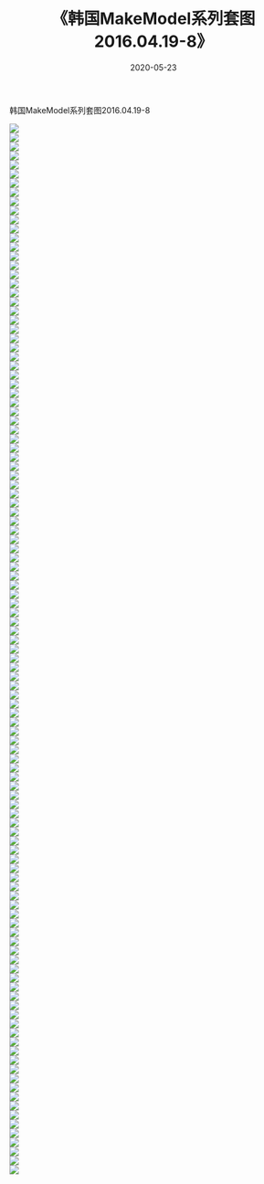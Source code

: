 ﻿---
layout: post
title:  《韩国MakeModel系列套图2016.04.19-8》
date:   2020-05-23
img: http://imgx.orgx.ga/漏D/网络美图/2020/韩国MakeModel系列套图2016.04.19-8/000.jpg
categories: [美女, 清纯, 唯美]
---

韩国MakeModel系列套图2016.04.19-8

  ![](http://imgx.orgx.ga/漏D/网络美图/2020/韩国MakeModel系列套图2016.04.19-8/001.jpg) <br> ![](http://imgx.orgx.ga/漏D/网络美图/2020/韩国MakeModel系列套图2016.04.19-8/002.jpg) <br> ![](http://imgx.orgx.ga/漏D/网络美图/2020/韩国MakeModel系列套图2016.04.19-8/003.jpg) <br> ![](http://imgx.orgx.ga/漏D/网络美图/2020/韩国MakeModel系列套图2016.04.19-8/004.jpg) <br> ![](http://imgx.orgx.ga/漏D/网络美图/2020/韩国MakeModel系列套图2016.04.19-8/005.jpg) <br> ![](http://imgx.orgx.ga/漏D/网络美图/2020/韩国MakeModel系列套图2016.04.19-8/006.jpg) <br> ![](http://imgx.orgx.ga/漏D/网络美图/2020/韩国MakeModel系列套图2016.04.19-8/007.jpg) <br> ![](http://imgx.orgx.ga/漏D/网络美图/2020/韩国MakeModel系列套图2016.04.19-8/008.jpg) <br> ![](http://imgx.orgx.ga/漏D/网络美图/2020/韩国MakeModel系列套图2016.04.19-8/009.jpg) <br> ![](http://imgx.orgx.ga/漏D/网络美图/2020/韩国MakeModel系列套图2016.04.19-8/010.jpg) <br> ![](http://imgx.orgx.ga/漏D/网络美图/2020/韩国MakeModel系列套图2016.04.19-8/011.jpg) <br> ![](http://imgx.orgx.ga/漏D/网络美图/2020/韩国MakeModel系列套图2016.04.19-8/012.jpg) <br> ![](http://imgx.orgx.ga/漏D/网络美图/2020/韩国MakeModel系列套图2016.04.19-8/013.jpg) <br> ![](http://imgx.orgx.ga/漏D/网络美图/2020/韩国MakeModel系列套图2016.04.19-8/014.jpg) <br> ![](http://imgx.orgx.ga/漏D/网络美图/2020/韩国MakeModel系列套图2016.04.19-8/015.jpg) <br> ![](http://imgx.orgx.ga/漏D/网络美图/2020/韩国MakeModel系列套图2016.04.19-8/016.jpg) <br> ![](http://imgx.orgx.ga/漏D/网络美图/2020/韩国MakeModel系列套图2016.04.19-8/017.jpg) <br> ![](http://imgx.orgx.ga/漏D/网络美图/2020/韩国MakeModel系列套图2016.04.19-8/018.jpg) <br> ![](http://imgx.orgx.ga/漏D/网络美图/2020/韩国MakeModel系列套图2016.04.19-8/019.jpg) <br> ![](http://imgx.orgx.ga/漏D/网络美图/2020/韩国MakeModel系列套图2016.04.19-8/020.jpg) <br> ![](http://imgx.orgx.ga/漏D/网络美图/2020/韩国MakeModel系列套图2016.04.19-8/021.jpg) <br> ![](http://imgx.orgx.ga/漏D/网络美图/2020/韩国MakeModel系列套图2016.04.19-8/022.jpg) <br> ![](http://imgx.orgx.ga/漏D/网络美图/2020/韩国MakeModel系列套图2016.04.19-8/023.jpg) <br> ![](http://imgx.orgx.ga/漏D/网络美图/2020/韩国MakeModel系列套图2016.04.19-8/024.jpg) <br> ![](http://imgx.orgx.ga/漏D/网络美图/2020/韩国MakeModel系列套图2016.04.19-8/025.jpg) <br> ![](http://imgx.orgx.ga/漏D/网络美图/2020/韩国MakeModel系列套图2016.04.19-8/026.jpg) <br> ![](http://imgx.orgx.ga/漏D/网络美图/2020/韩国MakeModel系列套图2016.04.19-8/027.jpg) <br> ![](http://imgx.orgx.ga/漏D/网络美图/2020/韩国MakeModel系列套图2016.04.19-8/028.jpg) <br> ![](http://imgx.orgx.ga/漏D/网络美图/2020/韩国MakeModel系列套图2016.04.19-8/029.jpg) <br> ![](http://imgx.orgx.ga/漏D/网络美图/2020/韩国MakeModel系列套图2016.04.19-8/030.jpg) <br> ![](http://imgx.orgx.ga/漏D/网络美图/2020/韩国MakeModel系列套图2016.04.19-8/031.jpg) <br> ![](http://imgx.orgx.ga/漏D/网络美图/2020/韩国MakeModel系列套图2016.04.19-8/032.jpg) <br> ![](http://imgx.orgx.ga/漏D/网络美图/2020/韩国MakeModel系列套图2016.04.19-8/033.jpg) <br> ![](http://imgx.orgx.ga/漏D/网络美图/2020/韩国MakeModel系列套图2016.04.19-8/034.jpg) <br> ![](http://imgx.orgx.ga/漏D/网络美图/2020/韩国MakeModel系列套图2016.04.19-8/035.jpg) <br> ![](http://imgx.orgx.ga/漏D/网络美图/2020/韩国MakeModel系列套图2016.04.19-8/036.jpg) <br> ![](http://imgx.orgx.ga/漏D/网络美图/2020/韩国MakeModel系列套图2016.04.19-8/037.jpg) <br> ![](http://imgx.orgx.ga/漏D/网络美图/2020/韩国MakeModel系列套图2016.04.19-8/038.jpg) <br> ![](http://imgx.orgx.ga/漏D/网络美图/2020/韩国MakeModel系列套图2016.04.19-8/039.jpg) <br> ![](http://imgx.orgx.ga/漏D/网络美图/2020/韩国MakeModel系列套图2016.04.19-8/040.jpg) <br> ![](http://imgx.orgx.ga/漏D/网络美图/2020/韩国MakeModel系列套图2016.04.19-8/041.jpg) <br> ![](http://imgx.orgx.ga/漏D/网络美图/2020/韩国MakeModel系列套图2016.04.19-8/042.jpg) <br> ![](http://imgx.orgx.ga/漏D/网络美图/2020/韩国MakeModel系列套图2016.04.19-8/043.jpg) <br> ![](http://imgx.orgx.ga/漏D/网络美图/2020/韩国MakeModel系列套图2016.04.19-8/044.jpg) <br> ![](http://imgx.orgx.ga/漏D/网络美图/2020/韩国MakeModel系列套图2016.04.19-8/045.jpg) <br> ![](http://imgx.orgx.ga/漏D/网络美图/2020/韩国MakeModel系列套图2016.04.19-8/046.jpg) <br> ![](http://imgx.orgx.ga/漏D/网络美图/2020/韩国MakeModel系列套图2016.04.19-8/047.jpg) <br> ![](http://imgx.orgx.ga/漏D/网络美图/2020/韩国MakeModel系列套图2016.04.19-8/048.jpg) <br> ![](http://imgx.orgx.ga/漏D/网络美图/2020/韩国MakeModel系列套图2016.04.19-8/049.jpg) <br> ![](http://imgx.orgx.ga/漏D/网络美图/2020/韩国MakeModel系列套图2016.04.19-8/050.jpg) <br> ![](http://imgx.orgx.ga/漏D/网络美图/2020/韩国MakeModel系列套图2016.04.19-8/051.jpg) <br> ![](http://imgx.orgx.ga/漏D/网络美图/2020/韩国MakeModel系列套图2016.04.19-8/052.jpg) <br> ![](http://imgx.orgx.ga/漏D/网络美图/2020/韩国MakeModel系列套图2016.04.19-8/053.jpg) <br> ![](http://imgx.orgx.ga/漏D/网络美图/2020/韩国MakeModel系列套图2016.04.19-8/054.jpg) <br> ![](http://imgx.orgx.ga/漏D/网络美图/2020/韩国MakeModel系列套图2016.04.19-8/055.jpg) <br> ![](http://imgx.orgx.ga/漏D/网络美图/2020/韩国MakeModel系列套图2016.04.19-8/056.jpg) <br> ![](http://imgx.orgx.ga/漏D/网络美图/2020/韩国MakeModel系列套图2016.04.19-8/057.jpg) <br> ![](http://imgx.orgx.ga/漏D/网络美图/2020/韩国MakeModel系列套图2016.04.19-8/058.jpg) <br> ![](http://imgx.orgx.ga/漏D/网络美图/2020/韩国MakeModel系列套图2016.04.19-8/059.jpg) <br> ![](http://imgx.orgx.ga/漏D/网络美图/2020/韩国MakeModel系列套图2016.04.19-8/060.jpg) <br> ![](http://imgx.orgx.ga/漏D/网络美图/2020/韩国MakeModel系列套图2016.04.19-8/061.jpg) <br> ![](http://imgx.orgx.ga/漏D/网络美图/2020/韩国MakeModel系列套图2016.04.19-8/062.jpg) <br> ![](http://imgx.orgx.ga/漏D/网络美图/2020/韩国MakeModel系列套图2016.04.19-8/063.jpg) <br> ![](http://imgx.orgx.ga/漏D/网络美图/2020/韩国MakeModel系列套图2016.04.19-8/064.jpg) <br> ![](http://imgx.orgx.ga/漏D/网络美图/2020/韩国MakeModel系列套图2016.04.19-8/065.jpg) <br> ![](http://imgx.orgx.ga/漏D/网络美图/2020/韩国MakeModel系列套图2016.04.19-8/066.jpg) <br> ![](http://imgx.orgx.ga/漏D/网络美图/2020/韩国MakeModel系列套图2016.04.19-8/067.jpg) <br> ![](http://imgx.orgx.ga/漏D/网络美图/2020/韩国MakeModel系列套图2016.04.19-8/068.jpg) <br> ![](http://imgx.orgx.ga/漏D/网络美图/2020/韩国MakeModel系列套图2016.04.19-8/069.jpg) <br> ![](http://imgx.orgx.ga/漏D/网络美图/2020/韩国MakeModel系列套图2016.04.19-8/070.jpg) <br> ![](http://imgx.orgx.ga/漏D/网络美图/2020/韩国MakeModel系列套图2016.04.19-8/071.jpg) <br> ![](http://imgx.orgx.ga/漏D/网络美图/2020/韩国MakeModel系列套图2016.04.19-8/072.jpg) <br> ![](http://imgx.orgx.ga/漏D/网络美图/2020/韩国MakeModel系列套图2016.04.19-8/073.jpg) <br> ![](http://imgx.orgx.ga/漏D/网络美图/2020/韩国MakeModel系列套图2016.04.19-8/074.jpg) <br> ![](http://imgx.orgx.ga/漏D/网络美图/2020/韩国MakeModel系列套图2016.04.19-8/075.jpg) <br> ![](http://imgx.orgx.ga/漏D/网络美图/2020/韩国MakeModel系列套图2016.04.19-8/076.jpg) <br> ![](http://imgx.orgx.ga/漏D/网络美图/2020/韩国MakeModel系列套图2016.04.19-8/077.jpg) <br> ![](http://imgx.orgx.ga/漏D/网络美图/2020/韩国MakeModel系列套图2016.04.19-8/078.jpg) <br> ![](http://imgx.orgx.ga/漏D/网络美图/2020/韩国MakeModel系列套图2016.04.19-8/079.jpg) <br> ![](http://imgx.orgx.ga/漏D/网络美图/2020/韩国MakeModel系列套图2016.04.19-8/080.jpg) <br> ![](http://imgx.orgx.ga/漏D/网络美图/2020/韩国MakeModel系列套图2016.04.19-8/081.jpg) <br> ![](http://imgx.orgx.ga/漏D/网络美图/2020/韩国MakeModel系列套图2016.04.19-8/082.jpg) <br> ![](http://imgx.orgx.ga/漏D/网络美图/2020/韩国MakeModel系列套图2016.04.19-8/083.jpg) <br> ![](http://imgx.orgx.ga/漏D/网络美图/2020/韩国MakeModel系列套图2016.04.19-8/084.jpg) <br> ![](http://imgx.orgx.ga/漏D/网络美图/2020/韩国MakeModel系列套图2016.04.19-8/085.jpg) <br> ![](http://imgx.orgx.ga/漏D/网络美图/2020/韩国MakeModel系列套图2016.04.19-8/086.jpg) <br> ![](http://imgx.orgx.ga/漏D/网络美图/2020/韩国MakeModel系列套图2016.04.19-8/087.jpg) <br> ![](http://imgx.orgx.ga/漏D/网络美图/2020/韩国MakeModel系列套图2016.04.19-8/088.jpg) <br> ![](http://imgx.orgx.ga/漏D/网络美图/2020/韩国MakeModel系列套图2016.04.19-8/089.jpg) <br> ![](http://imgx.orgx.ga/漏D/网络美图/2020/韩国MakeModel系列套图2016.04.19-8/090.jpg) <br> ![](http://imgx.orgx.ga/漏D/网络美图/2020/韩国MakeModel系列套图2016.04.19-8/091.jpg) <br> ![](http://imgx.orgx.ga/漏D/网络美图/2020/韩国MakeModel系列套图2016.04.19-8/092.jpg) <br> ![](http://imgx.orgx.ga/漏D/网络美图/2020/韩国MakeModel系列套图2016.04.19-8/093.jpg) <br> ![](http://imgx.orgx.ga/漏D/网络美图/2020/韩国MakeModel系列套图2016.04.19-8/094.jpg) <br> ![](http://imgx.orgx.ga/漏D/网络美图/2020/韩国MakeModel系列套图2016.04.19-8/095.jpg) <br> ![](http://imgx.orgx.ga/漏D/网络美图/2020/韩国MakeModel系列套图2016.04.19-8/096.jpg) <br> ![](http://imgx.orgx.ga/漏D/网络美图/2020/韩国MakeModel系列套图2016.04.19-8/097.jpg) <br> ![](http://imgx.orgx.ga/漏D/网络美图/2020/韩国MakeModel系列套图2016.04.19-8/098.jpg) <br> ![](http://imgx.orgx.ga/漏D/网络美图/2020/韩国MakeModel系列套图2016.04.19-8/099.jpg) <br> ![](http://imgx.orgx.ga/漏D/网络美图/2020/韩国MakeModel系列套图2016.04.19-8/100.jpg) <br> ![](http://imgx.orgx.ga/漏D/网络美图/2020/韩国MakeModel系列套图2016.04.19-8/101.jpg) <br> ![](http://imgx.orgx.ga/漏D/网络美图/2020/韩国MakeModel系列套图2016.04.19-8/102.jpg) <br> ![](http://imgx.orgx.ga/漏D/网络美图/2020/韩国MakeModel系列套图2016.04.19-8/103.jpg) <br> ![](http://imgx.orgx.ga/漏D/网络美图/2020/韩国MakeModel系列套图2016.04.19-8/104.jpg) <br> ![](http://imgx.orgx.ga/漏D/网络美图/2020/韩国MakeModel系列套图2016.04.19-8/105.jpg) <br> ![](http://imgx.orgx.ga/漏D/网络美图/2020/韩国MakeModel系列套图2016.04.19-8/106.jpg) <br> ![](http://imgx.orgx.ga/漏D/网络美图/2020/韩国MakeModel系列套图2016.04.19-8/107.jpg) <br> ![](http://imgx.orgx.ga/漏D/网络美图/2020/韩国MakeModel系列套图2016.04.19-8/108.jpg) <br> ![](http://imgx.orgx.ga/漏D/网络美图/2020/韩国MakeModel系列套图2016.04.19-8/109.jpg) <br> ![](http://imgx.orgx.ga/漏D/网络美图/2020/韩国MakeModel系列套图2016.04.19-8/110.jpg) <br> ![](http://imgx.orgx.ga/漏D/网络美图/2020/韩国MakeModel系列套图2016.04.19-8/111.jpg) <br> ![](http://imgx.orgx.ga/漏D/网络美图/2020/韩国MakeModel系列套图2016.04.19-8/112.jpg) <br> ![](http://imgx.orgx.ga/漏D/网络美图/2020/韩国MakeModel系列套图2016.04.19-8/113.jpg) <br> ![](http://imgx.orgx.ga/漏D/网络美图/2020/韩国MakeModel系列套图2016.04.19-8/114.jpg) <br> ![](http://imgx.orgx.ga/漏D/网络美图/2020/韩国MakeModel系列套图2016.04.19-8/115.jpg) <br>